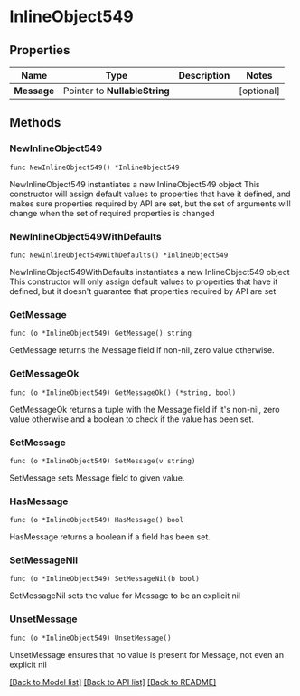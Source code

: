 # InlineObject549

## Properties

Name | Type | Description | Notes
------------ | ------------- | ------------- | -------------
**Message** | Pointer to **NullableString** |  | [optional] 

## Methods

### NewInlineObject549

`func NewInlineObject549() *InlineObject549`

NewInlineObject549 instantiates a new InlineObject549 object
This constructor will assign default values to properties that have it defined,
and makes sure properties required by API are set, but the set of arguments
will change when the set of required properties is changed

### NewInlineObject549WithDefaults

`func NewInlineObject549WithDefaults() *InlineObject549`

NewInlineObject549WithDefaults instantiates a new InlineObject549 object
This constructor will only assign default values to properties that have it defined,
but it doesn't guarantee that properties required by API are set

### GetMessage

`func (o *InlineObject549) GetMessage() string`

GetMessage returns the Message field if non-nil, zero value otherwise.

### GetMessageOk

`func (o *InlineObject549) GetMessageOk() (*string, bool)`

GetMessageOk returns a tuple with the Message field if it's non-nil, zero value otherwise
and a boolean to check if the value has been set.

### SetMessage

`func (o *InlineObject549) SetMessage(v string)`

SetMessage sets Message field to given value.

### HasMessage

`func (o *InlineObject549) HasMessage() bool`

HasMessage returns a boolean if a field has been set.

### SetMessageNil

`func (o *InlineObject549) SetMessageNil(b bool)`

 SetMessageNil sets the value for Message to be an explicit nil

### UnsetMessage
`func (o *InlineObject549) UnsetMessage()`

UnsetMessage ensures that no value is present for Message, not even an explicit nil

[[Back to Model list]](../README.md#documentation-for-models) [[Back to API list]](../README.md#documentation-for-api-endpoints) [[Back to README]](../README.md)


